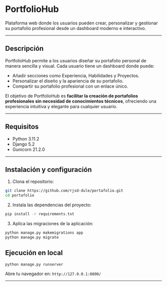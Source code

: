 # PortfolioHub

Plataforma web donde los usuarios pueden crear, personalizar y gestionar su portafolio profesional desde un dashboard moderno e interactivo.

---

## Descripción

PortfolioHub permite a los usuarios diseñar su portafolio personal de manera sencilla y visual. Cada usuario tiene un dashboard donde puede:

* Añadir secciones como Experiencia, Habilidades y Proyectos.
* Personalizar el diseño y la apariencia de su portafolio.
* Compartir su portafolio profesional con un enlace único.

El objetivo de PortfolioHub es **facilitar la creación de portafolios profesionales sin necesidad de conocimientos técnicos**, ofreciendo una experiencia intuitiva y elegante para cualquier usuario.

---

## Requisitos

* Python 3.11.2
* Django 5.2
* Gunicorn 21.2.0

---

## Instalación y configuración

1. Clona el repositorio:

```bash
git clone https://github.com/rjsd-dule/portafolio.git
cd portafolio
```

2. Instala las dependencias del proyecto:

```bash
pip install -r requirements.txt
```

3. Aplica las migraciones de la aplicación:

```bash
python manage.py makemigrations app
python manage.py migrate
```

## Ejecución en local

```bash
python manage.py runserver
```

Abre tu navegador en: `http://127.0.0.1:8000/`

---

